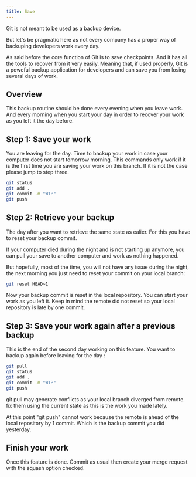 ```yaml
---
title: Save
---
```


Git is not meant to be used as a backup device.

But let's be pragmatic here as not every company has a proper way of backuping developers work every day.

As said before the core function of Git is to save checkpoints. And it has all the tools to recover from it very easily.
Meaning that, if used properly, Git is a poweful backup application for developers and can save you from losing several days of work.

## Overview

This backup routine should be done every evening when you leave work.
And every morning when you start your day in order to recover your work as you left it the day before. 


## Step 1: Save your work

You are leaving for the day. Time to backup your work in case your computer does not start tomorrow morning.
This commands only work if it is the first time you are saving your work on this branch. If it is not the case please jump to step three.

```bash
git status
git add .
git commit -m "WIP"
git push
```

## Step 2: Retrieve your backup

The day after you want to retrieve the same state as ealier.
For this you have to reset your backup commit.

If your computer died during the night and is not starting up anymore, you can pull your save to another computer and work as nothing happened.

But hopefully, most of the time, you will not have any issue during the night, the next morning you just need to reset your commit on your local branch:

```bash
git reset HEAD~1
```

Now your backup commit is reset in the local repository. You can start your work as you left it.
Keep in mind the remote did not reset so your local repository is late by one commit.


## Step 3: Save your work again after a previous backup

This is the end of the second day working on this feature.
You want to backup again before leaving for the day : 

```bash
git pull 
git status
git add .
git commit -m "WIP"
git push 
```

git pull may generate conflicts as your local branch diverged from remote. fix them using the current state as this is the work you made lately.

At this point "git push" cannot work because the remote is ahead of the local repository by 1 commit. Which is the backup commit you did yesterday.

<!-- **This will create two commits for each backup**. One for the backup and one for the revert.
So don't forget to squash your commits when your work is finished. -->

## Finish your work

Once this feature is done. Commit as usual then create your merge request with the squash option checked.
